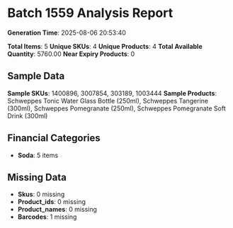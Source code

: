 # Batch 1559 Analysis Report

**Generation Time**: 2025-08-06 20:53:40

**Total Items**: 5
**Unique SKUs**: 4
**Unique Products**: 4
**Total Available Quantity**: 5760.00
**Near Expiry Products**: 0

## Sample Data
**Sample SKUs**: 1400896, 3007854, 303189, 1003444
**Sample Products**: Schweppes Tonic Water Glass Bottle (250ml), Schweppes Tangerine (300ml), Schweppes Pomegranate (250ml), Schweppes Pomegranate Soft Drink (300ml)

## Financial Categories
- **Soda**: 5 items

## Missing Data
- **Skus**: 0 missing
- **Product_ids**: 0 missing
- **Product_names**: 0 missing
- **Barcodes**: 1 missing
